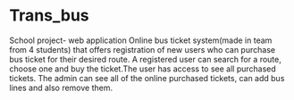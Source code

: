 # Trans_bus
School project- web application Online bus ticket system(made in team from 4 students) that offers registration of new users who can purchase bus ticket for their desired route. A registered user can search for a route, choose one and buy the ticket.The user has access to see all purchased tickets. The admin can see all of the online purchased tickets, can add bus lines and also remove them.
